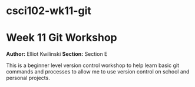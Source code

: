 # csci102-wk11-git
# Week 11 Git Workshop
**Author:** Elliot Kwilinski
**Section:** Section E

This is a beginner level version control workshop to help learn basic git commands and processes to allow me to use version control on school and personal projects.
